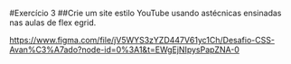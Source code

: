 #Exercício 3
##Crie um site estilo YouTube usando astécnicas ensinadas nas aulas de flex egrid.

https://www.figma.com/file/jV5WYS3zYZD447V61yc1Ch/Desafio-CSS-Avan%C3%A7ado?node-id=0%3A1&t=EWgEjNIpysPapZNA-0

